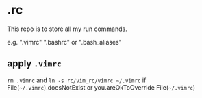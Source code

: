 .rc
==

This repo is to store all my run commands.

e.g. ".vimrc" ".bashrc" or ".bash_aliases"

## apply `.vimrc`

`rm .vimrc` and `ln -s rc/vim_rc/vimrc ~/.vimrc` if File(`~/.vimrc`).doesNotExist or you.areOkToOverride File(`~/.vimrc`)
